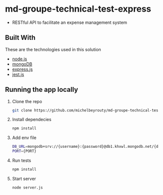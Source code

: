 # md-groupe-technical-test-express

- RESTful API to facilitate an expense management system

## Built With

These are the technologies used in this solution

- [node.js](https://nodejs.org)
- [mongoDB](https://www.mongodb.com)
- [express.js](https://expressjs.com)
- [jest.js](https://jestjs.io/)

## Running the app locally

1.  Clone the repo
    ```sh
    git clone https://github.com/michelbeyrouty/md-groupe-technical-test.git
    ```
2.  Install dependecies

    ```sh
    npm install
    ```

3.  Add env file

    ```sh
    DB_URL=mongodb+srv://{username}:{password}@db1.khxwl.mongodb.net/{dbName}?retryWrites=true&w=majority
    PORT={PORT}
    ```

4.  Run tests

    ```sh
    npm install
    ```

5.  Start server
    ```sh
    node server.js
    ```
